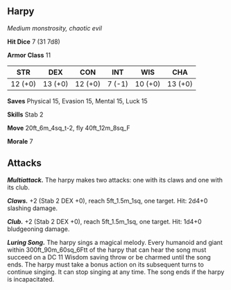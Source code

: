 ## Harpy

*Medium monstrosity, chaotic evil*

**Hit Dice** 7 (31 7d8)

**Armor Class** 11

| STR     | DEX     | CON     | INT     | WIS     | CHA     |
|---------|---------|---------|---------|---------|---------|
| 12 (+0) | 13 (+0) | 12 (+0) |  7 (-1) | 10 (+0) | 13 (+0) |

**Saves** Physical 15, Evasion 15, Mental 15, Luck 15

**Skills** Stab 2

**Move** 20ft\_6m\_4sq\_t-2, fly 40ft\_12m\_8sq\_F

**Morale** 7

## Attacks

***Multiattack.*** The harpy makes two attacks: one with its claws and one with its club.

***Claws.*** +2 (Stab 2 DEX +0), reach 5ft\_1.5m\_1sq, one target. Hit: 2d4+0 slashing damage.

***Club.*** +2 (Stab 2 DEX +0), reach 5ft\_1.5m\_1sq, one target. Hit: 1d4+0 bludgeoning damage.

***Luring Song.*** The harpy sings a magical melody. Every humanoid and giant within 300ft\_90m\_60sq\_6Ftt of the harpy that can hear the song must succeed on a DC 11 Wisdom saving throw or be charmed until the song ends. The harpy must take a bonus action on its subsequent turns to continue singing. It can stop singing at any time. The song ends if the harpy is incapacitated.

